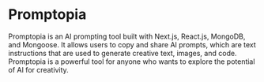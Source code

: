 # Promptopia
Promptopia is an AI prompting tool built with Next.js, React.js, MongoDB, and Mongoose. It allows users to copy and share AI prompts, which are text instructions that are used to generate creative text, images, and code. Promptopia is a powerful tool for anyone who wants to explore the potential of AI for creativity.
